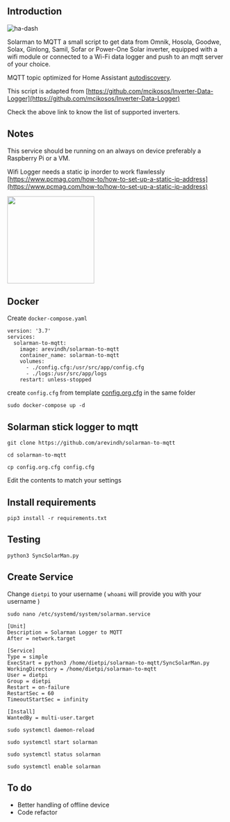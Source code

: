 ## Introduction

![ha-dash](https://user-images.githubusercontent.com/693151/138284713-34f78fee-0b73-47e0-8f42-23bc204a9e5d.JPG)


Solarman to MQTT a small script to get data from Omnik, Hosola, Goodwe, Solax, Ginlong, Samil, Sofar or Power-One Solar inverter, equipped with a wifi module or connected to a Wi-Fi data logger and push to an mqtt server of your choice.

MQTT topic optimized for Home Assistant [autodiscovery](https://www.home-assistant.io/docs/mqtt/discovery/).

This script is adapted from  [https://github.com/mcikosos/Inverter-Data-Logger](https://github.com/mcikosos/Inverter-Data-Logger)

Check the above link to know the list of supported inverters.


## Notes

This service should be running on an always on device preferably a Raspberry Pi or a VM.

Wifi Logger needs a static ip inorder to work flawlessly [https://www.pcmag.com/how-to/how-to-set-up-a-static-ip-address](https://www.pcmag.com/how-to/how-to-set-up-a-static-ip-address) 

<img src="https://user-images.githubusercontent.com/693151/138283943-fdee03e0-bf31-4658-9ae8-25576b1819b9.png" data-canonical-src="https://user-images.githubusercontent.com/693151/138283943-fdee03e0-bf31-4658-9ae8-25576b1819b9.png" width="200"  />

## Docker 

Create `docker-compose.yaml`

```
version: '3.7'
services:
  solarman-to-mqtt:
    image: arevindh/solarman-to-mqtt
    container_name: solarman-to-mqtt
    volumes:
      - ./config.cfg:/usr/src/app/config.cfg
      - ./logs:/usr/src/app/logs
    restart: unless-stopped
```

create `config.cfg` from template [config.org.cfg](config.org.cfg) in the same folder

`sudo docker-compose up -d`

## Solarman stick logger to mqtt

`git clone https://github.com/arevindh/solarman-to-mqtt`

`cd solarman-to-mqtt`

`cp config.org.cfg config.cfg`

Edit the contents to match your settings

## Install requirements 

`pip3 install -r requirements.txt`

## Testing

`python3 SyncSolarMan.py`

## Create Service 

Change `dietpi` to your username ( `whoami` will provide you with your username )

`sudo nano /etc/systemd/system/solarman.service`

```
[Unit]
Description = Solarman Logger to MQTT
After = network.target

[Service]
Type = simple
ExecStart = python3 /home/dietpi/solarman-to-mqtt/SyncSolarMan.py
WorkingDirectory = /home/dietpi/solarman-to-mqtt
User = dietpi
Group = dietpi
Restart = on-failure
RestartSec = 60
TimeoutStartSec = infinity

[Install]
WantedBy = multi-user.target
```

`sudo systemctl daemon-reload`

`sudo systemctl start solarman`

`sudo systemctl status solarman`

`sudo systemctl enable solarman`


## To do

- Better handling of offline device
- Code refactor
